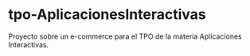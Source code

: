 # tpo-AplicacionesInteractivas
Proyecto sobre un e-commerce para el TPO de la materia Aplicaciones Interactivas.
